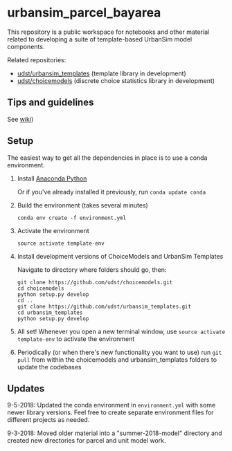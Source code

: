# urbansim_parcel_bayarea

This repository is a public workspace for notebooks and other material related to developing a suite of template-based UrbanSim model components.

Related repositories:

- [udst/urbansim_templates](https://github.com/udst/urbansim_templates/) (template library in development)
- [udst/choicemodels](https://github.com/udst/choicemodels/) (discrete choice statistics library in development)


## Tips and guidelines

See [wiki](https://github.com/ual/urbansim_parcel_bayarea/wiki))


## Setup

The easiest way to get all the dependencies in place is to use a conda environment.

1. Install [Anaconda Python](https://www.anaconda.com/download/#macos)

	Or if you've already installed it previously, run `conda update conda`

2. Build the environment (takes several minutes)

   `conda env create -f environment.yml`

3. Activate the environment

   `source activate template-env`

4. Install development versions of ChoiceModels and UrbanSim Templates

    Navigate to directory where folders should go, then:
    
    ```
    git clone https://github.com/udst/choicemodels.git
	cd choicemodels
    python setup.py develop
	cd ..
    git clone https://github.com/udst/urbansim_templates.git
	cd urbansim_templates
    python setup.py develop
    ```

5. All set! Whenever you open a new terminal window, use `source activate template-env` to activate the environment

6. Periodically (or when there's new functionality you want to use) run `git pull` from within the choicemodels and urbansim_templates folders to update the codebases


## Updates

9-5-2018: Updated the conda environment in `environment.yml` with some newer library versions. Feel free to create separate environment files for different projects as needed.

9-3-2018: Moved older material into a "summer-2018-model" directory and created new directories for parcel and unit model work.